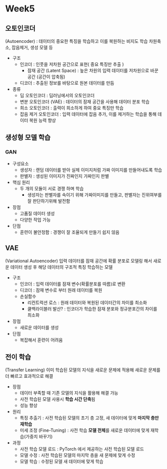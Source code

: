 # Week5
## 오토인코더
(Autoencoder) : 데이터의 중요한 특징을 학습하고 이를 복원하는 비지도 학습
차원축소, 잡음제거, 생성 모델 등
* 구조
  * 인코더 : 인풋을 저차원 공간으로 표현( 중요 특징만 추출 )
    * 잠재 공간 (Latent Space) : 높은 차원의 입력 데이터를 저차원으로 바꾼 공간 (공간이 압축됨)
  * 디코더 : 추출된 정보를 바탕으로 원본 데이터를 만듬
* 종류
  * 딥 오토인코더 : 딥러닝에서의 오토인코더
  * 변분 오토인코더 (VAE) : 데이터의 잠재 공간을 사용해 데이터 분포 학습
  * 희소 오토인코더 : 출력이 희소하게 하여 중요 특징만 학습
  * 잡음 제거 오토인코더 : 입력 데이터에 잡음 추가, 이를 제거하는 학습을 통해 데이터 복원 능력 향상


## 생성형 모델 학습
### GAN
* 구성요소
  * 생성자 : 랜덤 데이터를 받아 실제 이미지처럼 가짜 이미지를 만들어내도록 학습
  * 판별자 : 생성된 이미지가 진짜인지 가짜인지 판별
* 핵심 원리
  * 두 개의 모듈이 서로 경쟁 하며 학습
    * 생성자는 판별자를 속이기 위해 가짜이미지를 만들고, 판별자는 진위여부를 잘 판단하기위해 발전함
* 장점
  * 고품질 데이터 생성
  * 다양한 작업 가능
* 단점
  * 훈련이 불안정함 : 경쟁이 잘 조율되게 만들기 쉽지 않음


## VAE
(Variational Autoencoder)
입력 데이터를 잠재 공간에 확률 분포로 모델링 해서 새로운 데이터 생성 후 해당 데이터의 구조적 특징 학습하는 모델
* 구조
  * 인코더 : 입력 데이터를 잠재 변수(확률분포를 따름)로 변환
  * 디코더 : 잠재 변수로 부터 원래 데이터를 복원
  * 손실함수
    * 리컨트럭션 로스 : 원래 데이터와 복원된 데이터간의 차이를 최소화
    * 쿨백라이블러 발산? : 인코더가 학습한 잠재 분포와 정규분포간의 차이를 최소화
* 장점 
  * 새로운 데이터를 생성 
* 단점
  * 복잡해서 훈련이 어려움

## 전이 학습
(Transfer Learning)
이미 학습된 모델의 지식을 새로운 문제에 적용해 새로운 문제를 더 빠르고 효과적으로 해결
* 장점
  * 데이터 부족할 때 기존 모델의 지식을 활용해 해결 가능
  * 사전 학습된 모델 사용시 **학습 시간 단축**됨
  * 성능 향상
* 원리
  * 특징 추출기 : 사전 학습된 모델의 초기 층 고정, 새 데이터에 맞게 **마지막 층만 재학습**
  * 미세 조정 (Fine-Tuning) : 사전 학습 **모델 전체**를 새로운 데이터에 맞게 재학습(가중치 바꾸기)
* 과정
  * 사전 학습 모델 로드 : PyTorch 에서 제공하는 사전 학습된 모델 로드
  * 모델 수정 : 사전 학습된 모델의 마지막 층을 새 문제에 맞게 수정
  * 모델 학습 : 수정된 모델 새 데이터에 맞게 학습